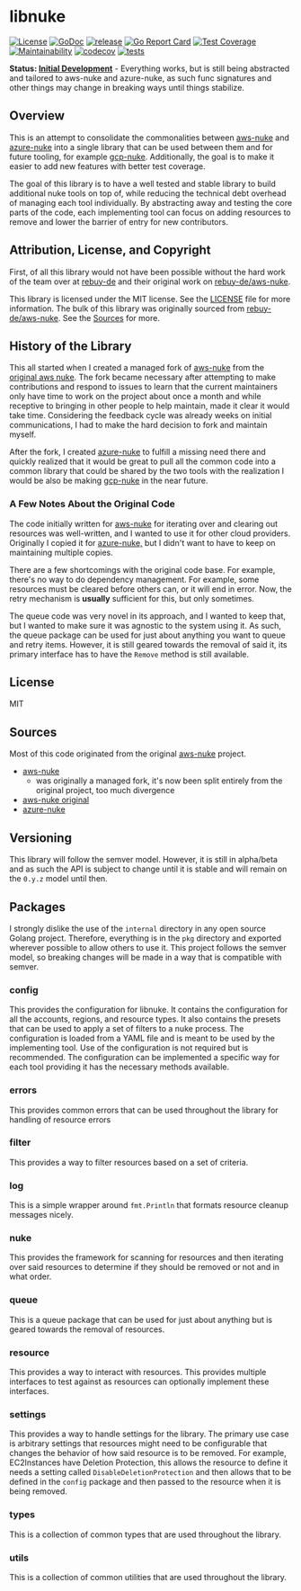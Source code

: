 # libnuke

[![License](https://img.shields.io/badge/License-MIT-blue.svg)](https://opensource.org/licenses/MIT)
[![GoDoc](https://godoc.org/github.com/ekristen/libnuke?status.svg)](https://godoc.org/github.com/ekristen/libnuke)
[![release](https://img.shields.io/github/release/ekristen/libnuke.svg)](https://github.com/ekristen/libnuke/releases)
[![Go Report Card](https://goreportcard.com/badge/github.com/ekristen/libnuke)](https://goreportcard.com/report/github.com/ekristen/libnuke)
[![Test Coverage](https://api.codeclimate.com/v1/badges/dc4078a236e89486b4ca/test_coverage)](https://codeclimate.com/github/ekristen/libnuke/test_coverage)
[![Maintainability](https://api.codeclimate.com/v1/badges/dc4078a236e89486b4ca/maintainability)](https://codeclimate.com/github/ekristen/libnuke/maintainability)
[![codecov](https://codecov.io/gh/ekristen/libnuke/graph/badge.svg?token=UJJOUJ98G4)](https://codecov.io/gh/ekristen/libnuke)
[![tests](https://github.com/ekristen/libnuke/actions/workflows/tests.yml/badge.svg)](https://github.com/ekristen/libnuke/actions/workflows/tests.yml)

**Status: [Initial Development](https://semver.org/spec/v2.0.0-rc.1.html#spec-item-5)** - Everything works, but is still being abstracted and tailored to aws-nuke and azure-nuke,
as such func signatures and other things may change in breaking ways until things stabilize.

## Overview

This is an attempt to consolidate the commonalities between [aws-nuke](https://github.com/ekristen/aws-nuke) and [azure-nuke](https://github.com/ekristen/azure-nuke) into a single library
that can be used between them and for future tooling, for example [gcp-nuke](https://github.com/ekristen/gcp-nuke). Additionally, the goal is to make it
easier to add new features with better test coverage.

The goal of this library is to have a well tested and stable library to build additional nuke tools on top of, while
reducing the technical debt overhead of managing each tool individually. By abstracting away and testing the core parts
of the code, each implementing tool can focus on adding resources to remove and lower the barrier of entry for new
contributors.

## Attribution, License, and Copyright

First, of all this library would not have been possible without the hard work of the team over at [rebuy-de](https://github.com/rebuy-de)
and their original work on [rebuy-de/aws-nuke](https://github.com/rebuy-de/aws-nuke).

This library is licensed under the MIT license. See the [LICENSE](LICENSE) file for more information. The bulk of this
library was originally sourced from [rebuy-de/aws-nuke](https://github.com/rebuy-de/aws-nuke). See the [Sources](#sources)
for more.

## History of the Library

This all started when I created a managed fork of [aws-nuke](https://github.com/ekristen/aws-nuke) from the [original aws nuke](https://github.com/rebuy-de/aws-nuke).
The fork became necessary after attempting to make contributions and respond to issues to learn that the current 
maintainers only have time to work on the project about once a month and while receptive to bringing in other people
to help maintain, made it clear it would take time. Considering the feedback cycle was already weeks on initial
communications, I had to make the hard decision to fork and maintain myself.

After the fork, I created [azure-nuke](https://github.com/ekristen/azure-nuke) to fulfill a missing need there and 
quickly realized that it would be great to pull all the common code into a common library that could be shared by the
two tools with the realization I would be also be making [gcp-nuke](https://github.com/ekristen/gcp-nuke) in the near
future.

### A Few Notes About the Original Code

The code initially written for [aws-nuke](https://github.com/rebuy-de/aws-nuke) for iterating over and clearing out resources was well-written, and I wanted to use it for other cloud providers. Originally I copied it for [azure-nuke,](https://github.com/ekristen/azure-nuke) 
but I didn't want to have to keep on maintaining multiple copies.

There are a few shortcomings with the original code base. For example, there's no way to do dependency management. For 
example, some resources must be cleared before others can, or it will end in error. Now, the retry mechanism is **usually** sufficient for this, but only sometimes.

The queue code was very novel in its approach, and I wanted to keep that, but I wanted to make sure it was
agnostic to the system using it. As such, the queue package can be used for just about anything you want to queue
and retry items. However, it is still geared towards the removal of said it, its primary interface has to have the `Remove` method is still available.

## License

MIT

## Sources

Most of this code originated from the original [aws-nuke](https://github.com/rebuy-de/aws-nuke) project.

- [aws-nuke](https://github.com/ekristen/aws-nuke)
  - was originally a managed fork, it's now been split entirely from the original project, too much divergence
- [aws-nuke original](https://github.com/rebuy-de/aws-nuke)
- [azure-nuke](https://github.com/ekristen/azure-nuke)

## Versioning

This library will follow the semver model. However, it is still in alpha/beta and as such the API is subject to change
until it is stable and will remain on the `0.y.z` model until then.

## Packages

I strongly dislike the use of the `internal` directory in any open source Golang project. Therefore, everything is in
the `pkg` directory and exported wherever possible to allow others to use it. This project follows the semver model, so
breaking changes will be made in a way that is compatible with semver.

### config

This provides the configuration for libnuke. It contains the configuration for all the accounts, regions,
and resource types. It also contains the presets that can be used to apply a set of filters to a nuke process. The
configuration is loaded from a YAML file and is meant to be used by the implementing tool. Use of the configuration
is not required but is recommended. The configuration can be implemented a specific way for each tool providing it
has the necessary methods available.

### errors

This provides common errors that can be used throughout the library for handling of resource errors

### filter

This provides a way to filter resources based on a set of criteria.

### log

This is a simple wrapper around `fmt.Println` that formats resource cleanup messages nicely.

### nuke

This provides the framework for scanning for resources and then iterating over said resources to determine
if they should be removed or not and in what order.

### queue

This is a queue package that can be used for just about anything but is geared towards the removal of resources.

### resource

This provides a way to interact with resources. This provides multiple interfaces to test against
as resources can optionally implement these interfaces.

### settings

This provides a way to handle settings for the library. The primary use case is arbitrary settings that resources might
need to be configurable that changes the behavior of how said resource is to be removed. For example, EC2Instances
have Deletion Protection, this allows the resource to define it needs a setting called `DisableDeletionProtection` and then 
allows that to be defined in the `config` package and then passed to the resource when it is being removed.

### types

This is a collection of common types that are used throughout the library.

### utils

This is a collection of common utilities that are used throughout the library.
